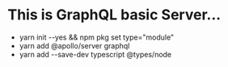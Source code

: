 # This is GraphQL basic Server...

- yarn init --yes && npm pkg set type="module"
- yarn add @apollo/server graphql
- yarn add --save-dev typescript @types/node
